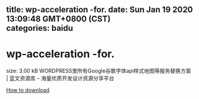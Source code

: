 
title: wp-acceleration -for.
date: Sun Jan 19 2020 13:09:48 GMT+0800 (CST)    
categories: baidu
---

# wp-acceleration -for.
size: 3.00 kB
 WORDPRESS里所有Google谷歌字体api样式地图等服务替换方案 | 蓝文资源库 – 海量优质开发设计资源分享平台
 

[How to download](https://bpcam.bemobtrk.com/go/2ceec3aa-1ca2-46d6-b9ff-aaa5c184517c?jno=489)